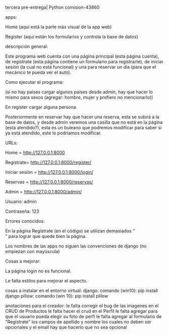 tercera pre-entrega| Python comision-43860 

  

apps: 

Home (aquí está la parte más visual de la app web) 

Register (aquí están los formularios y controla la base de datos) 

  

descripción general: 

Este programa web cuenta con una página principal (esta página cuenta), de regístrate (esta página contiene un formulario para registrarte), de iniciar sesión (la cual no está funcional) y una para reservar un día (para que el mecánico te pueda ver el auto). 

Como ejecutar el programa: 

(si no hay países cargar algunos países desde admin, hay que hacer lo mismo para sexos (agregar: hombre, mujer y prefiero no mencionarlo)) 

En register cargar alguna persona. 

Posteriormente en reservar hay que hacer una reserva, esta se subirá a la base de datos, y desde admin veremos una casilla que no está en la página (esta atendido?), esta es un buleano que podremos modificar para saber si ya está atendido, este lo podríamos modificar. 

 

URLs: 

Home = http://127.0.0.1:8000 

Regístrate= http://127.0.0.1:8000/register/ 

Iniciar sesión = http://127.0.0.1:8000/login/ 

Reservas = http://127.0.0.1:8000/reservas/ 

Admin = http://127.0.0.1:8000/admin/ 

Usuario: admin 

Contraseña: 123 

 

Errores conocidos: 

En la página Regístrate (en el código) se utilizan demasiados “<br>” para lograr que quede bien la página. 

Los nombres de las apps no siguen las convenciones de django (no empiezan con mayúscula) 

 

Cosas a mejorar: 

La página login no es funcional. 

Le falta estilos para mejorar el aspecto.

cosas a instalar en el entorno virtual:
django: comando (win10): pip install django
pillow: comando (win 10): pip install pillow

anotaciones para el creador:
le falta corregir el bug de las imagenes en el CRUD de Productos
le falta hacer el crud en el Perfil
le falta agregar para que el usuario pueda elegir su foto de perfi
le falta agregar al formulario de "Registrate" los campos de apellido y nombre los cuales no deben ser opcionales y el email hay que hacerlo que no sea opcional
